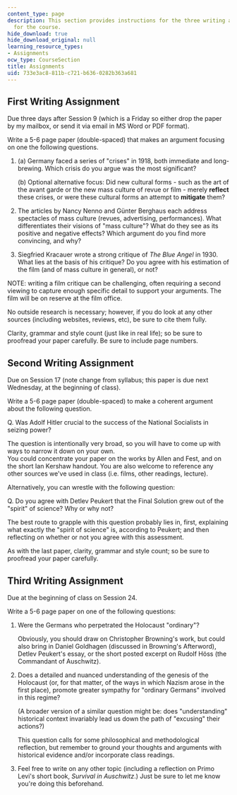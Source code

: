 ```yaml
---
content_type: page
description: This section provides instructions for the three writing assignments
  for the course.
hide_download: true
hide_download_original: null
learning_resource_types:
- Assignments
ocw_type: CourseSection
title: Assignments
uid: 733e3ac8-811b-c721-b636-0282b363a681
---
```


First Writing Assignment
------------------------

Due three days after Session 9 (which is a Friday so either drop the paper by my mailbox, or send it via email in MS Word or PDF format).

Write a 5-6 page paper (double-spaced) that makes an argument focusing on one the following questions.

1.  (a) Germany faced a series of "crises" in 1918, both immediate and long-brewing. Which crisis do you argue was the most significant?
    
    (b) Optional alternative focus: Did new cultural forms - such as the art of the avant garde or the new mass culture of revue or film - merely **reflect** these crises, or were these cultural forms an attempt to **mitigate** them?
    
2.  The articles by Nancy Nenno and Günter Berghaus each address spectacles of mass culture (revues, advertising, performances). What differentiates their visions of "mass culture"? What do they see as its positive and negative effects? Which argument do you find more convincing, and why?
    
3.  Siegfried Kracauer wrote a strong critique of _The Blue Angel_ in 1930. What lies at the basis of his critique? Do you agree with his estimation of the film (and of mass culture in general), or not?
    

NOTE: writing a film critique can be challenging, often requiring a second viewing to capture enough specific detail to support your arguments. The film will be on reserve at the film office.

No outside research is necessary; however, if you do look at any other sources (including websites, reviews, etc), be sure to cite them fully.

Clarity, grammar and style count (just like in real life); so be sure to proofread your paper carefully. Be sure to include page numbers.

Second Writing Assignment
-------------------------

Due on Session 17 (note change from syllabus; this paper is due next Wednesday, at the beginning of class).

Write a 5-6 page paper (double-spaced) to make a coherent argument about the following question.

Q. Was Adolf Hitler crucial to the success of the National Socialists in seizing power?

The question is intentionally very broad, so you will have to come up with ways to narrow it down on your own.  
You could concentrate your paper on the works by Allen and Fest, and on the short Ian Kershaw handout. You are also welcome to reference any other sources we've used in class (i.e. films, other readings, lecture).

Alternatively, you can wrestle with the following question:

Q. Do you agree with Detlev Peukert that the Final Solution grew out of the "spirit" of science? Why or why not?

The best route to grapple with this question probably lies in, first, explaining what exactly the "spirit of science" is, according to Peukert; and then reflecting on whether or not you agree with this assessment.

As with the last paper, clarity, grammar and style count; so be sure to proofread your paper carefully.

Third Writing Assignment
------------------------

Due at the beginning of class on Session 24.

Write a 5-6 page paper on one of the following questions:

1.  Were the Germans who perpetrated the Holocaust "ordinary"?  
      
    Obviously, you should draw on Christopher Browning's work, but could also bring in Daniel Goldhagen (discussed in Browning's Afterword), Detlev Peukert's essay, or the short posted excerpt on Rudolf Höss (the Commandant of Auschwitz).  
    
2.  Does a detailed and nuanced understanding of the genesis of the Holocaust (or, for that matter, of the ways in which Nazism arose in the first place), promote greater sympathy for "ordinary Germans" involved in this regime?  
      
    (A broader version of a similar question might be: does "understanding" historical context invariably lead us down the path of "excusing" their actions?)  
      
    This question calls for some philosophical and methodological reflection, but remember to ground your thoughts and arguments with historical evidence and/or incorporate class readings.  
    
3.  Feel free to write on any other topic (including a reflection on Primo Levi's short book, _Survival in Auschwitz_.) Just be sure to let me know you're doing this beforehand.